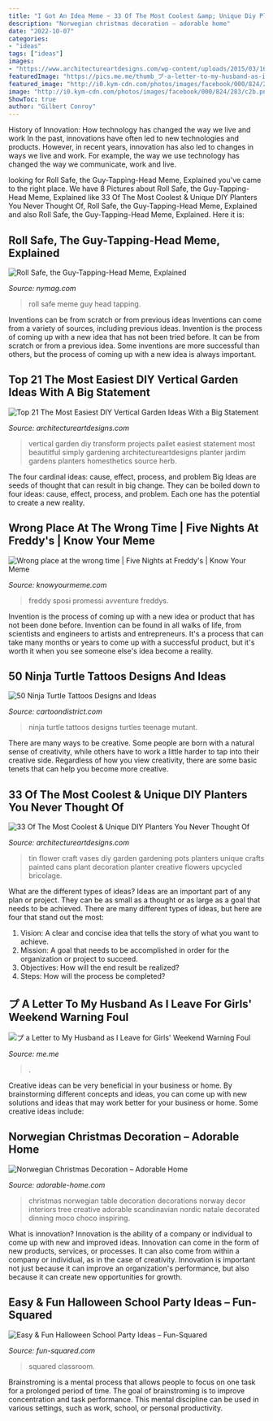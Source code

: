 ```yaml
---
title: "I Got An Idea Meme ~ 33 Of The Most Coolest &amp; Unique Diy Planters You Never Thought Of"
description: "Norwegian christmas decoration – adorable home"
date: "2022-10-07"
categories:
- "ideas"
tags: ["ideas"]
images:
- "https://www.architectureartdesigns.com/wp-content/uploads/2015/03/1618-630x944.jpg"
featuredImage: "https://pics.me.me/thumb_プ-a-letter-to-my-husband-as-i-leave-for-3795899.png"
featured_image: "http://i0.kym-cdn.com/photos/images/facebook/000/824/283/c2b.png"
image: "http://i0.kym-cdn.com/photos/images/facebook/000/824/283/c2b.png"
ShowToc: true
author: "Gilbert Conroy"
---
```



History of Innovation: How technology has changed the way we live and work
In the past, innovations have often led to new technologies and products. However, in recent years, innovation has also led to changes in ways we live and work. For example, the way we use technology has changed the way we communicate, work and live.

	

		
looking for Roll Safe, the Guy-Tapping-Head Meme, Explained you've came to the right place. We have 8 Pictures about Roll Safe, the Guy-Tapping-Head Meme, Explained like 33 Of The Most Coolest &amp; Unique DIY Planters You Never Thought Of, Roll Safe, the Guy-Tapping-Head Meme, Explained and also Roll Safe, the Guy-Tapping-Head Meme, Explained. Here it is:
		
    
## Roll Safe, The Guy-Tapping-Head Meme, Explained

<img loading=lazy src="https://pixel.nymag.com/imgs/daily/selectall/2017/02/09/09-roll-safe.w1200.h630.jpg" onerror="this.onerror=null;this.src='https://tse2.mm.bing.net/th?id=OIP.oMVfBSDo8sp7VekJK-L7iAHaD4&amp;pid=15.1';" alt="Roll Safe, the Guy-Tapping-Head Meme, Explained">

_Source: nymag.com_

>roll safe meme guy head tapping. 

	

Inventions can be from scratch or from previous ideas
Inventions can come from a variety of sources, including previous ideas. Invention is the process of coming up with a new idea that has not been tried before. It can be from scratch or from a previous idea. Some inventions are more successful than others, but the process of coming up with a new idea is always important.

    
## Top 21 The Most Easiest DIY Vertical Garden Ideas With A Big Statement

<img loading=lazy src="https://www.architectureartdesigns.com/wp-content/uploads/2015/03/1618-630x944.jpg" onerror="this.onerror=null;this.src='https://tse4.mm.bing.net/th?id=OIP.QjkPTPr2ZAkxikfAgN0aaQHaLG&amp;pid=15.1';" alt="Top 21 The Most Easiest DIY Vertical Garden Ideas With a Big Statement">

_Source: architectureartdesigns.com_

>vertical garden diy transform projects pallet easiest statement most beautitful simply gardening architectureartdesigns planter jardim gardens planters homesthetics source herb. 

	

The four cardinal ideas: cause, effect, process, and problem
Big Ideas are seeds of thought that can result in big change. They can be boiled down to four ideas: cause, effect, process, and problem. Each one has the potential to create a new reality.

    
## Wrong Place At The Wrong Time | Five Nights At Freddy&#039;s | Know Your Meme

<img loading=lazy src="http://i0.kym-cdn.com/photos/images/facebook/000/824/283/c2b.png" onerror="this.onerror=null;this.src='https://tse4.mm.bing.net/th?id=OIP.SynTXoLZ6RqgMdOhJ8Bz-wHaMW&amp;pid=15.1';" alt="Wrong place at the wrong time | Five Nights at Freddy&#039;s | Know Your Meme">

_Source: knowyourmeme.com_

>freddy sposi promessi avventure freddys. 

	

Invention is the process of coming up with a new idea or product that has not been done before. Invention can be found in all walks of life, from scientists and engineers to artists and entrepreneurs. It's a process that can take many months or years to come up with a successful product, but it's worth it when you see someone else's idea become a reality.

    
## 50 Ninja Turtle Tattoos Designs And Ideas

<img loading=lazy src="http://cartoondistrict.com/wp-content/uploads/2015/04/Ninja-Turtle-Tattoos-Designs-and-Ideas12-012.jpg" onerror="this.onerror=null;this.src='https://tse1.mm.bing.net/th?id=OIP.pkhhJwq0yn29_Gq2BEVKlAHaJ4&amp;pid=15.1';" alt="50 Ninja Turtle Tattoos Designs and Ideas">

_Source: cartoondistrict.com_

>ninja turtle tattoos designs turtles teenage mutant. 

	

There are many ways to be creative. Some people are born with a natural sense of creativity, while others have to work a little harder to tap into their creative side. Regardless of how you view creativity, there are some basic tenets that can help you become more creative.

    
## 33 Of The Most Coolest &amp; Unique DIY Planters You Never Thought Of

<img loading=lazy src="http://www.architectureartdesigns.com/wp-content/uploads/2015/03/254.jpg" onerror="this.onerror=null;this.src='https://tse4.mm.bing.net/th?id=OIP.FJd1Row-trtVvfrsAFOpwwHaLH&amp;pid=15.1';" alt="33 Of The Most Coolest &amp; Unique DIY Planters You Never Thought Of">

_Source: architectureartdesigns.com_

>tin flower craft vases diy garden gardening pots planters unique crafts painted cans plant decoration planter creative flowers upcycled bricolage. 

	

What are the different types of ideas?
Ideas are an important part of any plan or project. They can be as small as a thought or as large as a goal that needs to be achieved. There are many different types of ideas, but here are four that stand out the most: 
1) Vision: A clear and concise idea that tells the story of what you want to achieve.
2) Mission: A goal that needs to be accomplished in order for the organization or project to succeed.
3) Objectives: How will the end result be realized? 
4) Steps: How will the process be completed?

    
## プ A Letter To My Husband As I Leave For Girls&#039; Weekend Warning Foul

<img loading=lazy src="https://pics.me.me/thumb_プ-a-letter-to-my-husband-as-i-leave-for-3795899.png" onerror="this.onerror=null;this.src='https://tse1.mm.bing.net/th?id=OIP.ur0G1nU5eBw36wXtJ_U5zgAAAA&amp;pid=15.1';" alt="プ a Letter to My Husband as I Leave for Girls&#039; Weekend Warning Foul">

_Source: me.me_

>. 

	

Creative ideas can be very beneficial in your business or home. By brainstorming different concepts and ideas, you can come up with new solutions and ideas that may work better for your business or home. Some creative ideas include:

    
## Norwegian Christmas Decoration – Adorable Home

<img loading=lazy src="https://adorable-home.com/wp-content/gallery/norwegian-christmas-decoration/norwegian-christmas-decoration-13.jpg" onerror="this.onerror=null;this.src='https://tse4.mm.bing.net/th?id=OIP.gQBHHaiCS5hSJ2E2yxjFrAHaLI&amp;pid=15.1';" alt="Norwegian Christmas Decoration – Adorable Home">

_Source: adorable-home.com_

>christmas norwegian table decoration decorations norway decor interiors tree creative adorable scandinavian nordic natale decorated dinning moco choco inspiring. 

	

What is innovation?
Innovation is the ability of a company or individual to come up with new and improved ideas. Innovation can come in the form of new products, services, or processes. It can also come from within a company or individual, as in the case of creativity. Innovation is important not just because it can improve an organization's performance, but also because it can create new opportunities for growth.

    
## Easy &amp; Fun Halloween School Party Ideas – Fun-Squared

<img loading=lazy src="https://fun-squared.com/wp-content/uploads/2016/10/KidsHalloweenClassPartyIdeas.jpg" onerror="this.onerror=null;this.src='https://tse1.mm.bing.net/th?id=OIP.DN6U5TbuwMEi1UqqNagfhAHaKh&amp;pid=15.1';" alt="Easy &amp; Fun Halloween School Party Ideas – Fun-Squared">

_Source: fun-squared.com_

>squared classroom. 

	

Brainstroming is a mental process that allows people to focus on one task for a prolonged period of time. The goal of brainstroming is to improve concentration and task performance. This mental discipline can be used in various settings, such as work, school, or personal productivity.

